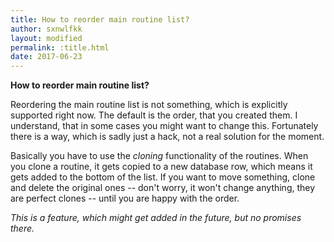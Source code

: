 ```yaml
---
title: How to reorder main routine list?
author: sxnwlfkk
layout: modified
permalink: :title.html
date: 2017-06-23
---
```


__How to reorder main routine list?__

Reordering the main routine list is not something, which is explicitly supported right now. The default is the order, that you created them. I understand, that in some cases you might want to change this. Fortunately there is a way, which is sadly just a hack, not a real solution for the moment.

Basically you have to use the _cloning_ functionality of the routines. When you clone a routine, it gets copied to a new database row, which means it gets added to the bottom of the list. If you want to move something, clone and delete the original ones -- don't worry,  it won't change anything, they are perfect clones -- until you are happy with the order.

_This is a feature, which might get added in the future, but no promises there._
